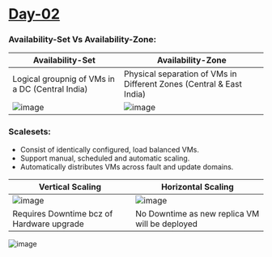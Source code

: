 
# [Day-02]()

### Availability-Set Vs Availability-Zone:

|Availability-Set|Availability-Zone|
|----------------|-----------------|
|Logical groupnig of VMs in a DC (Central India)| Physical separation of VMs in Different Zones (Central & East India)|
|![image](https://user-images.githubusercontent.com/24938159/113497618-6ffa4a00-9523-11eb-8fb0-8ea171c9b252.png)| ![image](https://user-images.githubusercontent.com/24938159/113497590-27db2780-9523-11eb-8a5b-082dde44f6e0.png)|



### Scalesets: 

* Consist of identically configured, load balanced VMs.
* Support manual, scheduled and automatic scaling.
* Automatically distributes VMs across fault and update domains.

| Vertical Scaling  | Horizontal Scaling |
|------------|------------------|
|![image](https://user-images.githubusercontent.com/24938159/113602336-1c414b00-9660-11eb-843e-ec628c0603da.png)| ![image](https://user-images.githubusercontent.com/24938159/113602419-34b16580-9660-11eb-9935-6055f564519a.png)|
| Requires Downtime bcz of Hardware upgrade | No Downtime as new replica VM will be deployed|





![image](https://user-images.githubusercontent.com/24938159/113497400-68d23c80-9521-11eb-8027-5bde83755cce.png)
